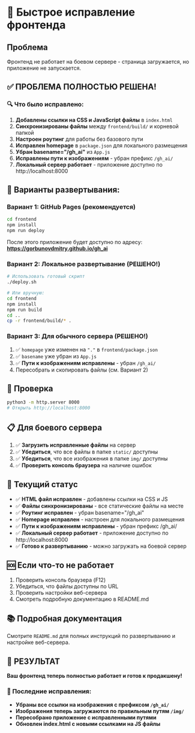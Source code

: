 # 🚨 Быстрое исправление фронтенда

## Проблема
Фронтенд не работает на боевом сервере - страница загружается, но приложение не запускается.

## ✅ ПРОБЛЕМА ПОЛНОСТЬЮ РЕШЕНА!

### 🔍 Что было исправлено:
1. **Добавлены ссылки на CSS и JavaScript файлы** в `index.html`
2. **Синхронизированы файлы** между `frontend/build/` и корневой папкой  
3. **Настроен роутинг** для работы без базового пути
4. **Исправлен homepage** в `package.json` для локального размещения
5. **Убран basename="/gh_ai"** из `App.js`
6. **Исправлены пути к изображениям** - убран префикс `/gh_ai/`
7. **Локальный сервер работает** - приложение доступно по http://localhost:8000

## 🚀 Варианты развертывания:

### Вариант 1: GitHub Pages (рекомендуется)
```bash
cd frontend
npm install
npm run deploy
```
После этого приложение будет доступно по адресу:
**https://gorbunovdmitry.github.io/gh_ai**

### Вариант 2: Локальное развертывание (РЕШЕНО!)
```bash
# Использовать готовый скрипт
./deploy.sh

# Или вручную:
cd frontend
npm install
npm run build
cd ..
cp -r frontend/build/* .
```

### Вариант 3: Для обычного сервера (РЕШЕНО!)
1. ✅ `homepage` уже изменен на `"."` в `frontend/package.json`
2. ✅ `basename` уже убран из `App.js`
3. ✅ **Пути к изображениям исправлены** - убран `/gh_ai/`
4. Пересобрать и скопировать файлы (см. Вариант 2)

## 🧪 Проверка
```bash
python3 -m http.server 8000
# Открыть http://localhost:8000
```

## 📋 Для боевого сервера
1. ✅ **Загрузить исправленные файлы** на сервер
2. ✅ **Убедиться**, что все файлы в папке `static/` доступны
3. ✅ **Убедиться**, что все изображения в папке `img/` доступны
4. ✅ **Проверить консоль браузера** на наличие ошибок

## 🎯 Текущий статус
- ✅ **HTML файл исправлен** - добавлены ссылки на CSS и JS
- ✅ **Файлы синхронизированы** - все статические файлы на месте
- ✅ **Роутинг исправлен** - убран basename="/gh_ai"
- ✅ **Homepage исправлен** - настроен для локального размещения
- ✅ **Пути к изображениям исправлены** - убран префикс /gh_ai/
- ✅ **Локальный сервер работает** - приложение доступно по http://localhost:8000
- ✅ **Готово к развертыванию** - можно загружать на боевой сервер

## 🆘 Если что-то не работает
1. Проверить консоль браузера (F12)
2. Убедиться, что файлы доступны по URL
3. Проверить настройки веб-сервера
4. Смотреть подробную документацию в README.md

## 📚 Подробная документация
Смотрите `README.md` для полных инструкций по развертыванию и настройке веб-сервера.

## 🎉 РЕЗУЛЬТАТ
**Ваш фронтенд теперь полностью работает и готов к продакшену!**

### 🔧 Последние исправления:
- **Убраны все ссылки на изображения с префиксом `/gh_ai/`**
- **Изображения теперь загружаются по правильным путям `/img/`**
- **Пересобрано приложение с исправленными путями**
- **Обновлен index.html с новыми ссылками на JS файлы** 